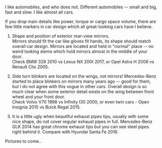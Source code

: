 I like automobiles, and who does not.
Different automobiles -- small and big, fast and slow. I like almost all cars.

If you drop main details like power, torque or cargo space volume, there are few little markers in car design which all great-looking cars have I believe.  

1. Shape and position of exterior rear-view mirrors.  
Mirrors should fit the car like gloves fit hands, its shape should match overall car design. Mirrors are located and held in "normal" place -- no weird looking stems which hold mirrors almost in the middle of your door.  
Check BMW 328 2010 vs Lexus NX 200t 2017, or Opel Astra H 2008 vs Renault Clio 2005.  

2. Side turn blinkers are located on the wings, not mirrors! Mercedes-Benz started to place blinkers on mirrors many years ago -- good for them, but I do not agree with this vogue in other cars. Overall design is so much clear when some exterior detail exists on the wing between front wheel and your front door.  
Check Volvo V70 1998 vs Infinity I30 2000, or even twin cars - Open Insignia 2015 vs Buick Regal 2015.  

3. It is a little ugly when beautiful exhaust pipes tips, usually with some nice shape, do not cover regular exhaust pipes in full. Mercedes-Benz GLK 2014 has great chrome exhaust tips but you can see steel pipes right behind it. Compare with Hyundai Santa Fe 2016.  

Pictures to come..